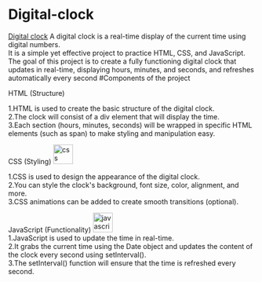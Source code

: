 # Digital-clock 
<a href="https://resplendent-flan-93bf88.netlify.app/" alt="link">Digital clock</a>
A digital clock is a real-time display of the current time using digital numbers.<br>
It is a simple yet effective project to practice HTML, CSS, and JavaScript.<br>
The goal of this project is to create a fully functioning digital clock that updates in real-time, displaying hours, minutes, and seconds, and refreshes automatically every second
#Components of the project

HTML (Structure)

1.HTML is used to create the basic structure of the digital clock.<br>
2.The clock will consist of a div element that will display the time.<br>
3.Each section (hours, minutes, seconds) will be wrapped in specific HTML elements (such as span) to make styling and manipulation easy.<br>

CSS (Styling)   <img src="https://skillicons.dev/icons?i=css" height="40" alt="css">  <img width="12" /><br>

1.CSS is used to design the appearance of the digital clock.<br>
2.You can style the clock's background, font size, color, alignment, and more.<br>
3.CSS animations can be added to create smooth transitions (optional).<br>

JavaScript (Functionality)  <img src="https://cdn.jsdelivr.net/gh/devicons/devicon/icons/javascript/javascript-original.svg" height="40" alt="javascript logo"  />
  <img width="12" /><br>
1.JavaScript is used to update the time in real-time.<br>
2.It grabs the current time using the Date object and updates the content of the clock every second using setInterval().<br>
3.The setInterval() function will ensure that the time is refreshed every second.<br>


